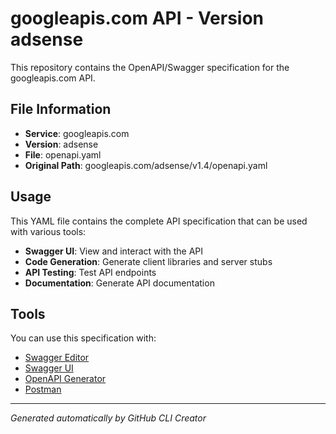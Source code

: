 # googleapis.com API - Version adsense

This repository contains the OpenAPI/Swagger specification for the googleapis.com API.

## File Information

- **Service**: googleapis.com
- **Version**: adsense
- **File**: openapi.yaml
- **Original Path**: googleapis.com/adsense/v1.4/openapi.yaml

## Usage

This YAML file contains the complete API specification that can be used with various tools:

- **Swagger UI**: View and interact with the API
- **Code Generation**: Generate client libraries and server stubs
- **API Testing**: Test API endpoints
- **Documentation**: Generate API documentation

## Tools

You can use this specification with:

- [Swagger Editor](https://editor.swagger.io/)
- [Swagger UI](https://swagger.io/tools/swagger-ui/)
- [OpenAPI Generator](https://openapi-generator.tech/)
- [Postman](https://www.postman.com/)

---

*Generated automatically by GitHub CLI Creator*
